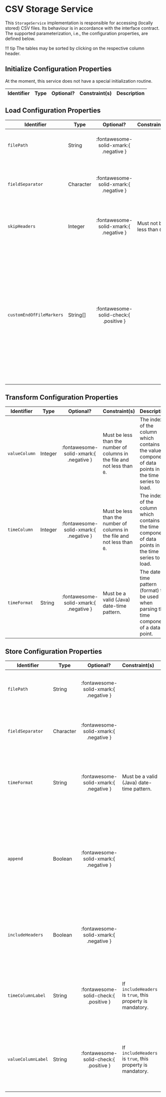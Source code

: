 # CSV Storage Service

This `StorageService` implementation is responsible for accessing (locally stored) CSV files.
Its behaviour is in accordance with the interface contract.
The supported parameterization, i.e., the configuration properties, are defined below.

!!! tip
    The tables may be sorted by clicking on the respective column header.

## Initialize Configuration Properties

At the moment, this service does not have a special initialization routine.

| Identifier               | Type      |               Optional?                | Constraint(s)            | Description                                                                                                                                                                                                                                                                    |
|--------------------------|-----------|:--------------------------------------:|:-------------------------|:-------------------------------------------------------------------------------------------------------------------------------------------------------------------------------------------------------------------------------------------------------------------------------|


## Load Configuration Properties

| Identifier               | Type      |               Optional?                | Constraint(s)              | Description                                                                                                                                                                                                                                                                    |
|--------------------------|-----------|:--------------------------------------:|:---------------------------|:-------------------------------------------------------------------------------------------------------------------------------------------------------------------------------------------------------------------------------------------------------------------------------|
| `filePath`               | String    | :fontawesome-solid-xmark:{ .negative } |                            | The path of the local file to read the time series from.                                                                                                                                                                                                                       |
| `fieldSeparator`         | Character | :fontawesome-solid-xmark:{ .negative } |                            | The character that separates fields (columns) in the file.                                                                                                                                                                                                                     |
| `skipHeaders`            | Integer   | :fontawesome-solid-xmark:{ .negative } | Must not be less than `0`. | The number of rows to skip before the data to actually load starts.                                                                                                                                                                                                            |
| `customEndOfFileMarkers` | String[]  | :fontawesome-solid-check:{ .positive } |                            | If present, instructs the CSV parser to abort if a line whose content is equivalent to one of the custom EOF markers is encountered. This is useful for when you know a CSV file contains additional information beyond a certain point which is not relevant in that context. |


## Transform Configuration Properties

| Identifier    | Type    |               Optional?                | Constraint(s)                                                              | Description                                                                                           |
|---------------|---------|:--------------------------------------:|:---------------------------------------------------------------------------|:------------------------------------------------------------------------------------------------------|
| `valueColumn` | Integer | :fontawesome-solid-xmark:{ .negative } | Must be less than the number of columns in the file and not less than `0`. | The index of the column which contains the value component of data points in the time series to load. |
| `timeColumn`  | Integer | :fontawesome-solid-xmark:{ .negative } | Must be less than the number of columns in the file and not less than `0`. | The index of the column which contains the time component of data points in the time series to load.  |
| `timeFormat`  | String  | :fontawesome-solid-xmark:{ .negative } | Must be a valid (Java) date-time pattern.                                  | The date-time pattern (format) to be used when parsing the time component of a data point.            |

## Store Configuration Properties

| Identifier         | Type      |               Optional?                | Constraint(s)                                              | Description                                                                                                                                                               |
|--------------------|-----------|:--------------------------------------:|:-----------------------------------------------------------|:--------------------------------------------------------------------------------------------------------------------------------------------------------------------------|
| `filePath`         | String    | :fontawesome-solid-xmark:{ .negative } |                                                            | The path of the file the time series should be serialized to.                                                                                                             |
| `fieldSeparator`   | Character | :fontawesome-solid-xmark:{ .negative } |                                                            | The character to use to separate fields (columns) in the file.                                                                                                            |
| `timeFormat`       | String    | :fontawesome-solid-xmark:{ .negative } | Must be a valid (Java) date-time pattern.                  | The date-time pattern (format) to use when serializing the time component of a data point.                                                                                |
| `append`           | Boolean   | :fontawesome-solid-xmark:{ .negative } |                                                            | If `true`, the serialized time series is appended to the file specified by `filePath`. Otherwise, it (re-)creates the file, potentially truncating pre-existing contents. |
| `includeHeaders`   | Boolean   | :fontawesome-solid-xmark:{ .negative } |                                                            | Specifies whether CSV headers should be included during time series serialization.                                                                                        |
| `timeColumnLabel`  | String    | :fontawesome-solid-check:{ .positive } | If `includeHeaders` is `true`, this property is mandatory. | The header of the column containing time components of the data points of the serialized time series.                                                                     |
| `valueColumnLabel` | String    | :fontawesome-solid-check:{ .positive } | If `includeHeaders` is `true`, this property is mandatory. | The header of the column containing value components of the data points of the serialized time series.                                                                    |
